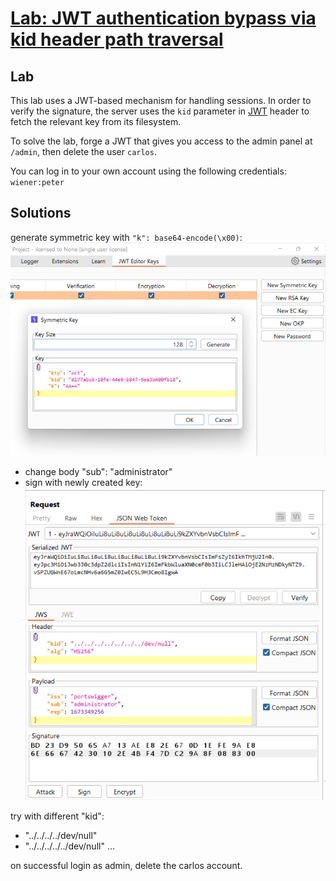 # [Lab: JWT authentication bypass via kid header path traversal](https://portswigger.net/web-security/jwt/lab-jwt-authentication-bypass-via-kid-header-path-traversal)

## Lab

This lab uses a JWT-based mechanism for handling sessions. In order to verify the signature, the server uses the  `kid`  parameter in  [JWT](https://portswigger.net/web-security/jwt)  header to fetch the relevant key from its filesystem.

To solve the lab, forge a JWT that gives you access to the admin panel at  `/admin`, then delete the user  `carlos`.

You can log in to your own account using the following credentials:  `wiener:peter`

## Solutions

generate symmetric key with `"k": base64-encode(\x00)`:
![generate-key.png](../img/lab-6-generate-key.png)

- change body "sub": "administrator"
- sign with newly created key:
![try.png](../img/lab-6-payload.png)

try with different "kid":

- "../../../../dev/null"
- "../../../../../dev/null"
...

on successful login as admin, delete the carlos account.
